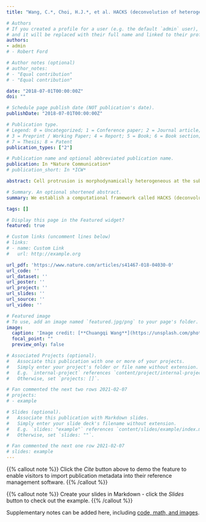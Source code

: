 ```yaml
---
title: "Wang, C.*, Choi, H.J.*, et al. HACKS (deconvolution of heterogeneous activity in coordination of cytoskeleton at the subcellular level), Nature Communication."

# Authors
# If you created a profile for a user (e.g. the default `admin` user), write the username (folder name) here 
# and it will be replaced with their full name and linked to their profile.
authors:
- admin
# - Robert Ford

# Author notes (optional)
# author_notes:
# - "Equal contribution"
# - "Equal contribution"

date: "2018-07-01T00:00:00Z"
doi: ""

# Schedule page publish date (NOT publication's date).
publishDate: "2018-07-01T00:00:00Z"

# Publication type.
# Legend: 0 = Uncategorized; 1 = Conference paper; 2 = Journal article;
# 3 = Preprint / Working Paper; 4 = Report; 5 = Book; 6 = Book section;
# 7 = Thesis; 8 = Patent
publication_types: ["2"]

# Publication name and optional abbreviated publication name.
publication: In *Nature Communication*
# publication_short: In *ICW*

abstract: Cell protrusion is morphodynamically heterogeneous at the subcellular level. However, the mechanism of cell protrusion has been understood based on the ensemble average of actin regulator dynamics. Here, we establish a computational framework called HACKS (deconvolution of heterogeneous activity in coordination of cytoskeleton at the subcellular level) to deconvolve the subcellular heterogeneity of lamellipodial protrusion from live cell imaging. HACKS identifies distinct subcellular protrusion phenotypes based on machine-learning algorithms and reveals their underlying actin regulator dynamics at the leading edge. Using our method, we discover “accelerating protrusion”, which is driven by the temporally ordered coordination of Arp2/3 and VASP activities. We validate our finding by pharmacological perturbations and further identify the fine regulation of Arp2/3 and VASP recruitment associated with accelerating protrusion. Our study suggests HACKS can identify specific subcellular protrusion phenotypes susceptible to pharmacological perturbation and reveal how actin regulator dynamics are changed by the perturbation.

# Summary. An optional shortened abstract.
summary: We establish a computational framework called HACKS (deconvolution of heterogeneous activity in coordination of cytoskeleton at the subcellular level) to deconvolve the subcellular heterogeneity of lamellipodial protrusion from live cell imaging.

tags: []

# Display this page in the Featured widget?
featured: true

# Custom links (uncomment lines below)
# links:
# - name: Custom Link
#   url: http://example.org

url_pdf: 'https://www.nature.com/articles/s41467-018-04030-0'
url_code: ''
url_dataset: ''
url_poster: ''
url_project: ''
url_slides: ''
url_source: ''
url_video: ''

# Featured image
# To use, add an image named `featured.jpg/png` to your page's folder. 
image:
  caption: 'Image credit: [**Chuangqi Wang**](https://unsplash.com/photos/pLCdAaMFLTE)'
  focal_point: ""
  preview_only: false

# Associated Projects (optional).
#   Associate this publication with one or more of your projects.
#   Simply enter your project's folder or file name without extension.
#   E.g. `internal-project` references `content/project/internal-project/index.md`.
#   Otherwise, set `projects: []`.

# Fan commented the next two rows 2021-02-07
# projects:
# - example

# Slides (optional).
#   Associate this publication with Markdown slides.
#   Simply enter your slide deck's filename without extension.
#   E.g. `slides: "example"` references `content/slides/example/index.md`.
#   Otherwise, set `slides: ""`.

# Fan commented the next one row 2021-02-07
# slides: example
---
```


{{% callout note %}}
Click the *Cite* button above to demo the feature to enable visitors to import publication metadata into their reference management software.
{{% /callout %}}

{{% callout note %}}
Create your slides in Markdown - click the *Slides* button to check out the example.
{{% /callout %}}

Supplementary notes can be added here, including [code, math, and images](https://wowchemy.com/docs/writing-markdown-latex/).
